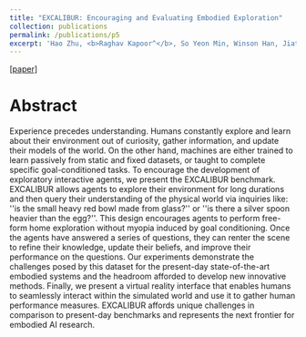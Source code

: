 ```yaml
---
title: "EXCALIBUR: Encouraging and Evaluating Embodied Exploration"
collection: publications
permalink: /publications/p5
excerpt: 'Hao Zhu, <b>Raghav Kapoor^</b>, So Yeon Min, Winson Han, Jiatai Li, Kaiwen Geng, Graham Neubig, Yonatan Bisk, Aniruddha Kembhavi, Luca Weihs. <br />IEEE, CVF Computer Vision and Pattern Recognition Conference (CVPR), Vancouver, Canada. [2023]'
---
```


[[paper]]()

Abstract
======

Experience precedes understanding. Humans constantly explore and learn about their environment out of curiosity, gather information, and update their models of the world. On the other hand, machines are either trained to learn passively from static and fixed datasets, or taught to complete specific goal-conditioned tasks. To encourage the development of exploratory interactive agents, we present the EXCALIBUR benchmark. EXCALIBUR allows agents to explore their environment for long durations and then query their understanding of the physical world via inquiries like: ''is the small heavy red bowl made from glass?'' or ''is there a silver spoon heavier than the egg?''. This design encourages agents to perform free-form home exploration without myopia induced by goal conditioning. Once the agents have answered a series of questions, they can renter the scene to refine their knowledge, update their beliefs, and improve their performance on the questions. Our experiments demonstrate the challenges posed by this dataset for the present-day state-of-the-art embodied systems and the headroom afforded to develop new innovative methods. Finally, we present a virtual reality interface that enables humans to seamlessly interact within the simulated world and use it to gather human performance measures. EXCALIBUR affords unique challenges in comparison to present-day benchmarks and represents the next frontier for embodied AI research.